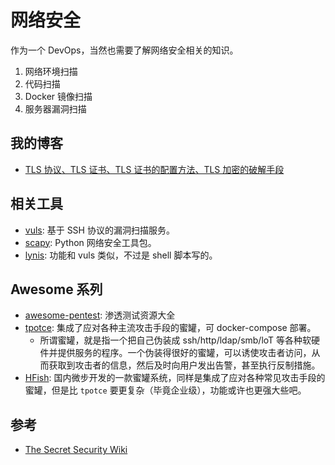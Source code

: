 # 网络安全

作为一个 DevOps，当然也需要了解网络安全相关的知识。

1. 网络环境扫描
2. 代码扫描
3. Docker 镜像扫描
4. 服务器漏洞扫描


## 我的博客

- [TLS 协议、TLS 证书、TLS 证书的配置方法、TLS 加密的破解手段](https://thiscute.world/posts/about-tls-cert/)

## 相关工具

- [vuls](https://github.com/future-architect/vuls): 基于 SSH 协议的漏洞扫描服务。
- [scapy](https://github.com/secdev/scapy/): Python 网络安全工具包。
- [lynis](https://github.com/CISOfy/lynis): 功能和 vuls 类似，不过是 shell 脚本写的。

## Awesome 系列

- [awesome-pentest](https://github.com/enaqx/awesome-pentest): 渗透测试资源大全
- [tpotce](https://github.com/telekom-security/tpotce): 集成了应对各种主流攻击手段的蜜罐，可 docker-compose 部署。
  - 所谓蜜罐，就是指一个把自己伪装成 ssh/http/ldap/smb/loT 等各种软硬件并提供服务的程序。一个伪装得很好的蜜罐，可以诱使攻击者访问，从而获取到攻击者的信息，然后及时向用户发出告警，甚至执行反制措施。
- [HFish](https://github.com/hacklcx/HFish): 国内微步开发的一款蜜罐系统，同样是集成了应对各种常见攻击手段的蜜罐，但是比 `tpotce` 要更复杂（毕竟企业级），功能或许也更强大些吧。


## 参考

- [The Secret Security Wiki](https://doubleoctopus.com/security-wiki/)
